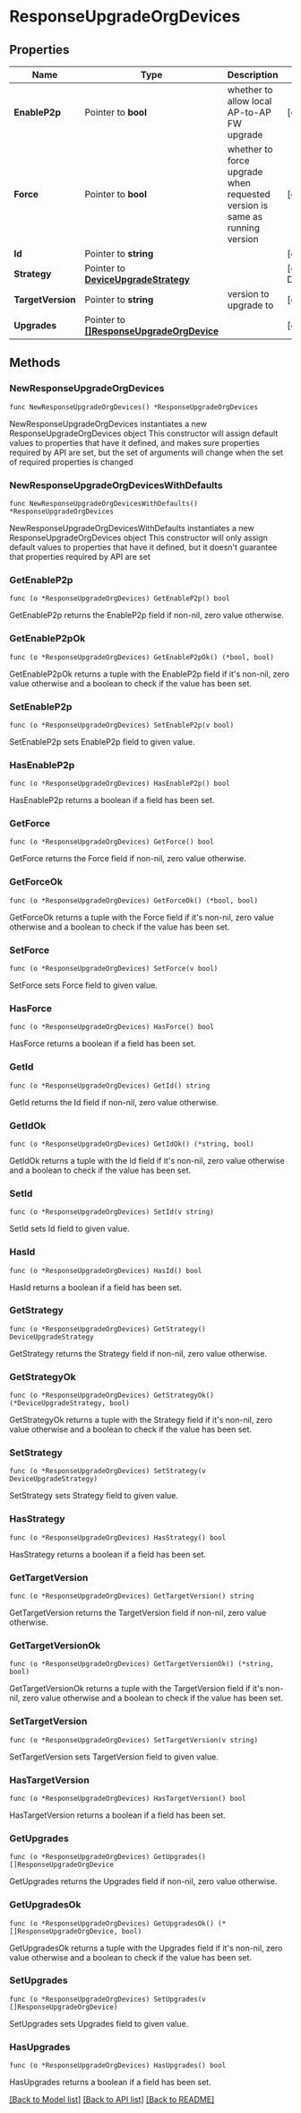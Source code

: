 # ResponseUpgradeOrgDevices

## Properties

Name | Type | Description | Notes
------------ | ------------- | ------------- | -------------
**EnableP2p** | Pointer to **bool** | whether to allow local AP-to-AP FW upgrade | [optional] 
**Force** | Pointer to **bool** | whether to force upgrade when requested version is same as running version | [optional] 
**Id** | Pointer to **string** |  | [optional] 
**Strategy** | Pointer to [**DeviceUpgradeStrategy**](DeviceUpgradeStrategy.md) |  | [optional] [default to DEVICEUPGRADESTRATEGY_BIG_BANG]
**TargetVersion** | Pointer to **string** | version to upgrade to | [optional] 
**Upgrades** | Pointer to [**[]ResponseUpgradeOrgDevice**](ResponseUpgradeOrgDevice.md) |  | [optional] 

## Methods

### NewResponseUpgradeOrgDevices

`func NewResponseUpgradeOrgDevices() *ResponseUpgradeOrgDevices`

NewResponseUpgradeOrgDevices instantiates a new ResponseUpgradeOrgDevices object
This constructor will assign default values to properties that have it defined,
and makes sure properties required by API are set, but the set of arguments
will change when the set of required properties is changed

### NewResponseUpgradeOrgDevicesWithDefaults

`func NewResponseUpgradeOrgDevicesWithDefaults() *ResponseUpgradeOrgDevices`

NewResponseUpgradeOrgDevicesWithDefaults instantiates a new ResponseUpgradeOrgDevices object
This constructor will only assign default values to properties that have it defined,
but it doesn't guarantee that properties required by API are set

### GetEnableP2p

`func (o *ResponseUpgradeOrgDevices) GetEnableP2p() bool`

GetEnableP2p returns the EnableP2p field if non-nil, zero value otherwise.

### GetEnableP2pOk

`func (o *ResponseUpgradeOrgDevices) GetEnableP2pOk() (*bool, bool)`

GetEnableP2pOk returns a tuple with the EnableP2p field if it's non-nil, zero value otherwise
and a boolean to check if the value has been set.

### SetEnableP2p

`func (o *ResponseUpgradeOrgDevices) SetEnableP2p(v bool)`

SetEnableP2p sets EnableP2p field to given value.

### HasEnableP2p

`func (o *ResponseUpgradeOrgDevices) HasEnableP2p() bool`

HasEnableP2p returns a boolean if a field has been set.

### GetForce

`func (o *ResponseUpgradeOrgDevices) GetForce() bool`

GetForce returns the Force field if non-nil, zero value otherwise.

### GetForceOk

`func (o *ResponseUpgradeOrgDevices) GetForceOk() (*bool, bool)`

GetForceOk returns a tuple with the Force field if it's non-nil, zero value otherwise
and a boolean to check if the value has been set.

### SetForce

`func (o *ResponseUpgradeOrgDevices) SetForce(v bool)`

SetForce sets Force field to given value.

### HasForce

`func (o *ResponseUpgradeOrgDevices) HasForce() bool`

HasForce returns a boolean if a field has been set.

### GetId

`func (o *ResponseUpgradeOrgDevices) GetId() string`

GetId returns the Id field if non-nil, zero value otherwise.

### GetIdOk

`func (o *ResponseUpgradeOrgDevices) GetIdOk() (*string, bool)`

GetIdOk returns a tuple with the Id field if it's non-nil, zero value otherwise
and a boolean to check if the value has been set.

### SetId

`func (o *ResponseUpgradeOrgDevices) SetId(v string)`

SetId sets Id field to given value.

### HasId

`func (o *ResponseUpgradeOrgDevices) HasId() bool`

HasId returns a boolean if a field has been set.

### GetStrategy

`func (o *ResponseUpgradeOrgDevices) GetStrategy() DeviceUpgradeStrategy`

GetStrategy returns the Strategy field if non-nil, zero value otherwise.

### GetStrategyOk

`func (o *ResponseUpgradeOrgDevices) GetStrategyOk() (*DeviceUpgradeStrategy, bool)`

GetStrategyOk returns a tuple with the Strategy field if it's non-nil, zero value otherwise
and a boolean to check if the value has been set.

### SetStrategy

`func (o *ResponseUpgradeOrgDevices) SetStrategy(v DeviceUpgradeStrategy)`

SetStrategy sets Strategy field to given value.

### HasStrategy

`func (o *ResponseUpgradeOrgDevices) HasStrategy() bool`

HasStrategy returns a boolean if a field has been set.

### GetTargetVersion

`func (o *ResponseUpgradeOrgDevices) GetTargetVersion() string`

GetTargetVersion returns the TargetVersion field if non-nil, zero value otherwise.

### GetTargetVersionOk

`func (o *ResponseUpgradeOrgDevices) GetTargetVersionOk() (*string, bool)`

GetTargetVersionOk returns a tuple with the TargetVersion field if it's non-nil, zero value otherwise
and a boolean to check if the value has been set.

### SetTargetVersion

`func (o *ResponseUpgradeOrgDevices) SetTargetVersion(v string)`

SetTargetVersion sets TargetVersion field to given value.

### HasTargetVersion

`func (o *ResponseUpgradeOrgDevices) HasTargetVersion() bool`

HasTargetVersion returns a boolean if a field has been set.

### GetUpgrades

`func (o *ResponseUpgradeOrgDevices) GetUpgrades() []ResponseUpgradeOrgDevice`

GetUpgrades returns the Upgrades field if non-nil, zero value otherwise.

### GetUpgradesOk

`func (o *ResponseUpgradeOrgDevices) GetUpgradesOk() (*[]ResponseUpgradeOrgDevice, bool)`

GetUpgradesOk returns a tuple with the Upgrades field if it's non-nil, zero value otherwise
and a boolean to check if the value has been set.

### SetUpgrades

`func (o *ResponseUpgradeOrgDevices) SetUpgrades(v []ResponseUpgradeOrgDevice)`

SetUpgrades sets Upgrades field to given value.

### HasUpgrades

`func (o *ResponseUpgradeOrgDevices) HasUpgrades() bool`

HasUpgrades returns a boolean if a field has been set.


[[Back to Model list]](../README.md#documentation-for-models) [[Back to API list]](../README.md#documentation-for-api-endpoints) [[Back to README]](../README.md)


